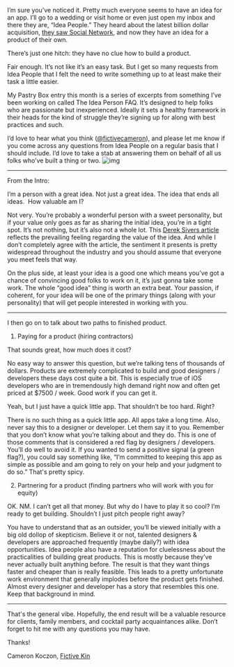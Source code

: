 

I’m sure you’ve noticed it. Pretty much everyone seems to have an idea for an app. I’ll go to a wedding
or visit home or even just open my inbox and there they are, “Idea People.” They heard about the latest
billion dollar acquisition, [they saw Social Network](https://www.youtube.com/watch?v=4e0n7vTLz1U), and now
they have an idea for a product of their own.

There’s just one hitch: they have no clue how to build a product.

Fair enough. It’s not like it’s an easy task. But I get so many requests from Idea People that I felt the
need to write something up to at least make their task a little easier.

My Pastry Box entry this month is a series of excerpts from something I’ve been working on called The Idea
Person FAQ. It’s designed to help folks who are passionate but inexperienced. Ideally it sets a healthy
framework in their heads for the kind of struggle they’re signing up for along with best practices and
such.

I’d love to hear what you think ([@fictivecameron](https://twitter.com/fictivecameron)), and please let me
know if you come across any questions from Idea People on a regular basis that I should include. I’d love to
take a stab at answering them on behalf of all us folks who’ve built a thing or two.
![img](https://pastrybox.s3.amazonaws.com/2ad27b1d9e1f49b0194ac84a57f7652b/data/img/thoughts/insert/1024/-6c5033132edadcacee9aa5263f9b2ceb-dc902f5ce4b420b1b59d266eda9b6bdb.full.jpg)

***

From the Intro:

I’m a person with a great idea. Not just a great idea. The idea that ends all ideas.  How valuable
am I?

Not very. You’re probably a wonderful person with a sweet personality, but if your value only goes as far as
sharing the initial idea, you’re in a tight spot. It’s not nothing, but it’s also not a whole lot. This
[Derek Sivers article](http://sivers.org/multiply) reflects the prevailing feeling regarding the value of the
idea. And while I don’t completely agree with the article, the sentiment it presents is pretty widespread
throughout the industry and you should assume that everyone you meet feels that way.

On the plus side, at least your idea is a good one which means you’ve got a chance of convincing good folks
to work on it, it’s just gonna take some work. The whole “good idea” thing is worth an extra beat. Your
passion, if coherent, for your idea will be one of the primary things (along with your personality) that will
get people interested in working with you. 

***

I then go on to talk about two paths to finished product.

1. Paying for a product (hiring contractors)

That sounds great, how much does it cost?

No easy way to answer this question, but we’re talking tens of thousands of dollars. Products are extremely
complicated to build and good designers / developers these days cost quite a bit. This is especially true of
iOS developers who are in tremendously high demand right now and often get priced at $7500 / week. Good work
if you can get it.

Yeah, but I just have a quick little app. That shouldn’t be too hard. Right?

There is no such thing as a quick little app. All apps take a long time. Also, never say this to a designer or
developer. Let them say it to you. Remember that you don’t know what you’re talking about and they do.
This is one of those comments that is considered a red flag by designers / developers. You’ll do well to
avoid it. If you wanted to send a positive signal (a green flag?), you could say something like, “I’m
committed to keeping this app as simple as possible and am going to rely on your help and your judgment to do
so.” That's pretty spicy.

2. Partnering for a product (finding partners who will work with you for equity)

OK. NM. I can’t get all that money. But why do I have to play it so cool? I’m ready to get building.
Shouldn’t I just pitch people right away?

You have to understand that as an outsider, you’ll be viewed initially with a big old dollop of skepticism.
Believe it or not, talented designers & developers are approached frequently (maybe daily?) with idea
opportunities. Idea people also have a reputation for cluelessness about the practicalities of building great
products. This is mostly because they’ve never actually built anything before. The result is that they want
things faster and cheaper than is really feasible. This leads to a pretty unfortunate work environment that
generally implodes before the product gets finished. Almost every designer and developer has a story that
resembles this one. Keep that background in mind.

***

That's the general vibe. Hopefully, the end result will be a valuable resource for clients, family members,
and cocktail party acquaintances alike. Don’t forget to hit me with any questions you may have. 

Thanks!

Cameron Koczon, [Fictive Kin](http://fictivekin.com/)